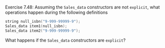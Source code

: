 Exercise 7.48: Assuming the ```Sales_data``` constructors are not ```explicit```,
what operations happen during the following definitions

```cpp
string null_isbn("9-999-99999-9");
Sales_data item1(null_isbn);
Sales_data item2("9-999-99999-9");
```
What happens if the ```Sales_data``` constructors are ```explicit```?